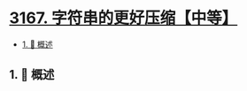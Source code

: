 # [3167. 字符串的更好压缩【中等】](https://github.com/tnotesjs/TNotes.leetcode/tree/main/notes/3167.%20%E5%AD%97%E7%AC%A6%E4%B8%B2%E7%9A%84%E6%9B%B4%E5%A5%BD%E5%8E%8B%E7%BC%A9%E3%80%90%E4%B8%AD%E7%AD%89%E3%80%91)

<!-- region:toc -->

- [1. 📝 概述](#1--概述)

<!-- endregion:toc -->

## 1. 📝 概述
